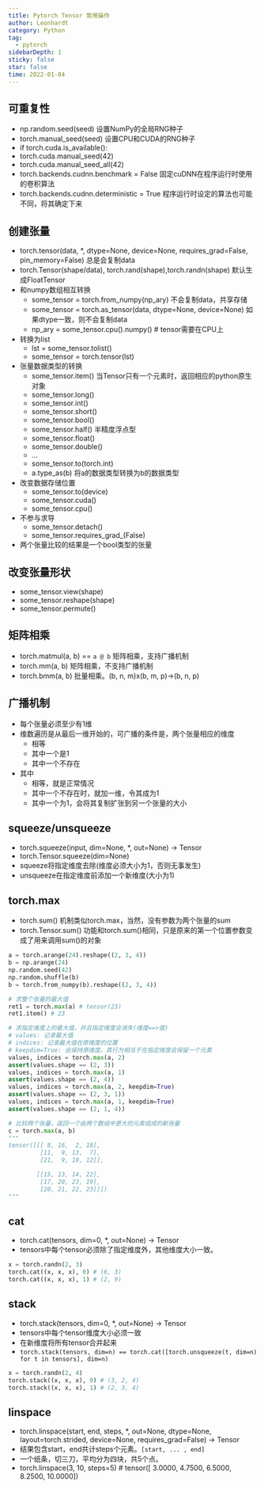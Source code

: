 ```yaml
---
title: Pytorch Tensor 常用操作
author: Leonhardt
category: Python
tag:
  - pytorch
sidebarDepth: 1
sticky: false
star: false
time: 2022-01-04
---
```


## 可重复性
* np.random.seed(seed) 设置NumPy的全局RNG种子
* torch.manual_seed(seed) 设置CPU和CUDA的RNG种子
* if torch.cuda.is_available():
*   torch.cuda.manual_seed(42)
*   torch.cuda.manual_seed_all(42)
* torch.backends.cudnn.benchmark = False 固定cuDNN在程序运行时使用的卷积算法
* torch.backends.cudnn.deterministic = True  程序运行时设定的算法也可能不同，将其确定下来

## 创建张量
- torch.tensor(data, *, dtype=None, device=None, requires_grad=False, pin_memory=False) 总是会复制data
- torch.Tensor(shape/data), torch.rand(shape),torch.randn(shape) 默认生成FloatTensor
- 和numpy数组相互转换
    - some_tensor = torch.from_numpy(np_ary) 不会复制data，共享存储
    - some_tensor = torch.as_tensor(data, dtype=None, device=None) 如果dtype一致，则不会复制data
    - np_ary = some_tensor.cpu().numpy() # tensor需要在CPU上
- 转换为list
    - lst = some_tensor.tolist()
    - some_tensor = torch.tensor(lst)
- 张量数据类型的转换
	- some_tensor.item() 当Tensor只有一个元素时，返回相应的python原生对象
    - some_tensor.long()
    - some_tensor.int()
    - some_tensor.short()
    - some_tensor.bool()
    - some_tensor.half() 半精度浮点型
    - some_tensor.float()
    - some_tensor.double()
    - ...
    - some_tensor.to(torch.int)
    - a.type_as(b) 将a的数据类型转换为b的数据类型
- 改变数据存储位置
    - some_tensor.to(device)
    - some_tensor.cuda()
    - some_tensor.cpu()
- 不参与求导
    - some_tensor.detach()
    - some_tensor.requires_grad_(False)
- 两个张量比较的结果是一个bool类型的张量

## 改变张量形状
- some_tensor.view(shape)
- some_tensor.reshape(shape)
- some_tensor.permute()

## 矩阵相乘
- torch.matmul(a, b) == `a @ b` 矩阵相乘，支持广播机制
- torch.mm(a, b) 矩阵相乘，不支持广播机制
- torch.bmm(a, b) 批量相乘。(b, n, m)x(b, m, p)->(b, n, p)

## 广播机制
- 每个张量必须至少有1维
- 维数遍历是从最后一维开始的，可广播的条件是，两个张量相应的维度
	- 相等
	- 其中一个是1
	- 其中一个不存在
- 其中
	- 相等，就是正常情况
	- 其中一个不存在时，就加一维，令其成为1
	- 其中一个为1，会将其复制扩张到另一个张量的大小
 
## squeeze/unsqueeze
- torch.squeeze(input, dim=None, *, out=None) → Tensor
- torch.Tensor.squeeze(dim=None)
- squeeze将指定维度去除(维度必须大小为1，否则无事发生)
- unsqueeze在指定维度前添加一个新维度(大小为1)

## torch.max
- torch.sum() 机制类似torch.max，当然，没有参数为两个张量的sum
- torch.Tensor.sum() 功能和torch.sum()相同，只是原来的第一个位置参数变成了用来调用sum()的对象

```python
a = torch.arange(24).reshape((2, 3, 4))
b = np.arange(24)
np.random.seed(42)
np.random.shuffle(b)
b = torch.from_numpy(b).reshape((2, 3, 4))

# 求整个张量的最大值
ret1 = torch.max(a) # tensor(23)
ret1.item() # 23

# 求指定维度上的最大值，并且指定维度会消失(维度==>值)
# values: 记录最大值
# indices: 记录最大值在原维度的位置
# keepdim=True: 会保持原维度。其行为相当于在指定维度会保留一个元素
values, indices = torch.max(a, 2)
assert(values.shape == (2, 3))
values, indices = torch.max(a, 1)
assert(values.shape == (2, 4))
values, indices = torch.max(a, 2, keepdim=True)
assert(values.shape == (2, 3, 1))
values, indices = torch.max(a, 1, keepdim=True)
assert(values.shape == (2, 1, 4))

# 比较两个张量，返回一个由两个数组中更大的元素组成的新张量
c = torch.max(a, b)
"""
tensor([[[ 8, 16,  2, 18],
         [11,  9, 13,  7],
         [21,  9, 10, 12]],

        [[15, 13, 14, 22],
         [17, 20, 23, 19],
         [20, 21, 22, 23]]])
"""

```

## cat
- torch.cat(tensors, dim=0, *, out=None) -> Tensor
- tensors中每个tensor必须除了指定维度外，其他维度大小一致。

```python
x = torch.randn(2, 3)
torch.cat((x, x, x), 0) # (6, 3)
torch.cat((x, x, x), 1) # (2, 9)
```

## stack
- torch.stack(tensors, dim=0, *, out=None) → Tensor
- tensors中每个tensor维度大小必须一致
- 在新维度将所有tensor合并起来
- `torch.stack(tensors, dim=n) == torch.cat([torch.unsqueeze(t, dim=n) for t in tensors], dim=n)`

```python
x = torch.randn(2, 4)
torch.stack((x, x, x), 0) # (3, 2, 4)
torch.stack((x, x, x), 1) # (2, 3, 4)
```

## linspace
- torch.linspace(start, end, steps, *, out=None, dtype=None, layout=torch.strided, device=None, requires_grad=False) → Tensor
- 结果包含start，end共计steps个元素。`[start, ... , end]`
- 一个纸条，切三刀，平均分为四块，共5个点。
- torch.linspace(3, 10, steps=5) # tensor([  3.0000,   4.7500,   6.5000,   8.2500,  10.0000])